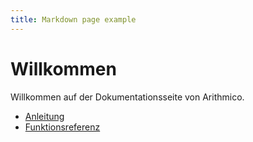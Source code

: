 ```yaml
---
title: Markdown page example
---
```


# Willkommen

Willkommen auf der Dokumentationsseite von Arithmico.

- [Anleitung](../../docs/tutorial/tutorial.mdx)
- [Funktionsreferenz](../../docs/reference/reference.mdx)
